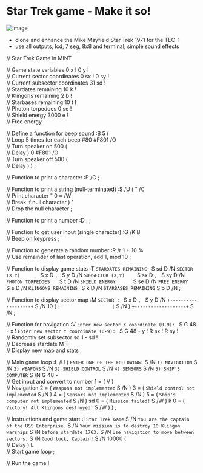 # Star Trek game - Make it so!

![image](https://github.com/user-attachments/assets/4a36ce61-d774-4ce3-bb17-0ea3bcf334d0)

- clone and enhance the Mike Mayfield Star Trek 1971 for the TEC-1
- use all outputs, lcd, 7 seg, 8x8 and terminal, simple sound effects



// Star Trek Game in MINT

// Game state variables
0 x ! 0 y !  
// Current sector coordinates
0 sx ! 0 sy !  
// Current subsector coordinates
31 sd !  
// Stardates remaining
10 k !  
// Klingons remaining
2 b !  
// Starbases remaining
10 t !  
// Photon torpedoes
0 se !  
// Shield energy
3000 e !  
// Free energy

// Define a function for beep sound
:B
  5 (  
    // Loop 5 times for each beep
    #80 #F801 /O  
    // Turn speaker on
    500 (  
      // Delay
    )
    0 #F801 /O  
    // Turn speaker off
    500 (  
      // Delay
    )
  )
;

// Function to print a character
:P
  /C
;

// Function to print a string (null-terminated)
:S
  /U (
    " /C  
    // Print character
    " 0 = /W  
    // Break if null character
  )
  '  
  // Drop the null character
;

// Function to print a number
:D
  .
;

// Function to get user input (single character)
:G
  /K
  B  
  // Beep on keypress
;

// Function to generate a random number
:R
  /r 1 + 10 %  
  // Use remainder of last operation, add 1, mod 10
;

// Function to display game stats
:T
  `STARDATES REMAINING ` S sd D /N
  `SECTOR (X,Y)       ` S x D `, ` S y D /N
  `SUBSECTOR (X,Y)    ` S sx D `, ` S sy D /N
  `PHOTON TORPEDOES   ` S t D /N
  `SHIELD ENERGY      ` S se D /N
  `FREE ENERGY        ` S e D /N
  `KLINGONS REMAINING ` S k D /N
  `STARBASES REMAINING` S b D /N
;

// Function to display sector map
:M
  `SECTOR : ` S x D `, ` S y D /N
  `+-------------------+` S /N
  10 (
    `|                   |` S /N
  )
  `+-------------------+` S /N
;

// Function for navigation
:V
  `Enter new sector X coordinate (0-9): ` S
  G 48 - x !
  `Enter new sector Y coordinate (0-9): ` S
  G 48 - y !
  R sx ! R sy !  
  // Randomly set subsector
  sd 1 - sd !  
  // Decrease stardate
  M T  
  // Display new map and stats
;

// Main game loop
:L
  /U (
    `ENTER ONE OF THE FOLLOWING:` S /N
    `1) NAVIGATION` S /N
    `2) WEAPONS` S /N
    `3) SHIELD CONTROL` S /N
    `4) SENSORS` S /N
    `5) SHIP'S COMPUTER` S /N
    G 48 -  
    // Get input and convert to number
    1 = ( V )  
    // Navigation
    2 = ( `Weapons not implemented` S /N )
    3 = ( `Shield control not implemented` S /N )
    4 = ( `Sensors not implemented` S /N )
    5 = ( `Ship's computer not implemented` S /N )
    sd 0 = ( `Mission failed!` S /W )
    k 0 = ( `Victory! All Klingons destroyed!` S /W )
  )
;

// Instructions and game start
:I
  `Star Trek Game` S /N
  `You are the captain of the USS Enterprise.` S /N
  `Your mission is to destroy 10 Klingon warships` S /N
  `before stardate 1763.` S /N
  `Use navigation to move between sectors.` S /N
  `Good luck, Captain!` S /N
  10000 (  
    // Delay
  )
  L  
  // Start game loop
;

// Run the game
I
